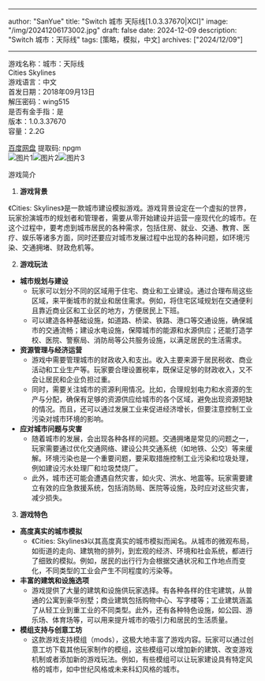 
---
author: "SanYue"
title: "Switch 城市 天际线[1.0.3.37670|XCI]"
image: "/img/20241206173002.jpg"
draft: false
date: 2024-12-09
description: "Switch 城市：天际线"
tags: [策略，模拟，中文]
archives: ["2024/12/09"]

---

游戏名称：城市：天际线   
Cities Skylines    
游戏语言：中文  
首发日期：2018年09月13日  
解压密码：wing515  
是否有金手指：是  
版本：1.0.3.37670   
容量：2.2G

[百度网盘](https://pan.baidu.com/s/1iIQSFZRvQhBCRzHWgaStWg) 提取码: npgm  
![图片1](/img/20241206184531.png)![图片2](/img/20241206184509.png)![图片3](/img/20241206184456.png)  

游戏简介  
1. **游戏背景**

《Cities: Skylines》是一款城市建设模拟游戏。游戏背景设定在一个虚拟的世界，玩家扮演城市的规划者和管理者，需要从零开始建设并运营一座现代化的城市。在这个过程中，要考虑到城市居民的各种需求，包括住房、就业、交通、教育、医疗、娱乐等诸多方面，同时还要应对城市发展过程中出现的各种问题，如环境污染、交通拥堵、财政危机等。

2. **游戏玩法**

 - **城市规划与建设**
     - 玩家可以划分不同的区域用于住宅、商业和工业建设。通过合理布局这些区域，来平衡城市的就业和居住需求。例如，将住宅区域规划在交通便利且靠近商业区和工业区的地方，方便居民上下班。
     - 可以建造各种基础设施，如道路、桥梁、铁路、港口等交通设施，确保城市的交通流畅；建设水电设施，保障城市的能源和水源供应；还能打造学校、医院、警察局、消防局等公共服务设施，以满足居民的生活需求。
 - **资源管理与经济运营**
     - 游戏中需要管理城市的财政收入和支出。收入主要来源于居民税收、商业活动和工业生产等。玩家要合理设置税率，既保证足够的财政收入，又不会让居民和企业负担过重。
     - 同时，需要关注城市的资源利用情况。比如，合理规划电力和水资源的生产与分配，确保有足够的资源供应给城市的各个区域，避免出现资源短缺的情况。而且，还可以通过发展工业来促进经济增长，但要注意控制工业污染对城市环境的影响。
 - **应对城市问题与灾害**
     - 随着城市的发展，会出现各种各样的问题。交通拥堵是常见的问题之一，玩家需要通过优化交通网络、建设公共交通系统（如地铁、公交）等来缓解。环境污染也是一个重要问题，要采取措施控制工业污染和垃圾处理，例如建设污水处理厂和垃圾焚烧厂。
     - 此外，城市还可能会遭遇自然灾害，如火灾、洪水、地震等。玩家需要建立有效的应急救援系统，包括消防局、医院等设施，及时应对这些灾害，减少损失。

3. **游戏特色**

 - **高度真实的城市模拟**
     - 《Cities: Skylines》以其高度真实的城市模拟而闻名。从城市的微观布局，如街道的走向、建筑物的排列，到宏观的经济、环境和社会系统，都进行了细致的模拟。例如，居民的出行行为会根据交通状况和工作地点而变化，不同类型的工业会产生不同程度的污染等。
 - **丰富的建筑和设施选项**
     - 游戏提供了大量的建筑和设施供玩家选择。有各种各样的住宅建筑，从普通的公寓到豪华别墅；商业建筑包括购物中心、写字楼等；工业建筑涵盖了从轻工业到重工业的不同类型。此外，还有各种特色设施，如公园、游乐场、体育场等，可以用来提升城市的吸引力和居民的生活质量。
 - **模组支持与创意工坊**
     - 这款游戏支持模组（mods），这极大地丰富了游戏内容。玩家可以通过创意工坊下载其他玩家制作的模组，这些模组可以增加新的建筑、改变游戏机制或者添加新的游戏玩法。例如，有些模组可以让玩家建设具有特定风格的城市，如中世纪风格或未来科幻风格的城市。
